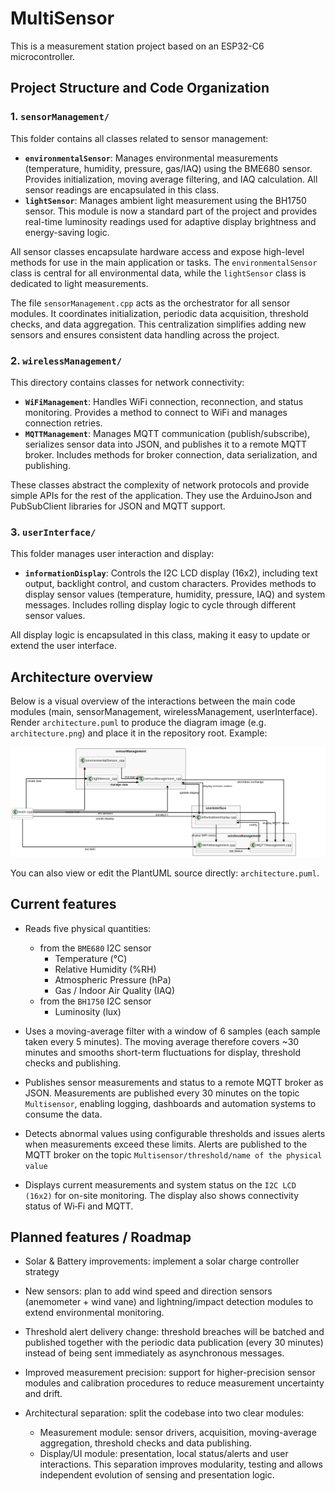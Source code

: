 # MultiSensor

This is a measurement station project based on an ESP32-C6 microcontroller.

## Project Structure and Code Organization

### 1. `sensorManagement/`
This folder contains all classes related to sensor management:
- **`environmentalSensor`**: Manages environmental measurements (temperature, humidity, pressure, gas/IAQ) using the BME680 sensor. Provides initialization, moving average filtering, and IAQ calculation. All sensor readings are encapsulated in this class.
- **`lightSensor`**: Manages ambient light measurement using the BH1750 sensor. This module is now a standard part of the project and provides real-time luminosity readings used for adaptive display brightness and energy-saving logic.

All sensor classes encapsulate hardware access and expose high-level methods for use in the main application or tasks. The `environmentalSensor` class is central for all environmental data, while the `lightSensor` class is dedicated to light measurements.

The file `sensorManagement.cpp` acts as the orchestrator for all sensor modules. It coordinates initialization, periodic data acquisition, threshold checks, and data aggregation. This centralization simplifies adding new sensors and ensures consistent data handling across the project.

### 2. `wirelessManagement/`
This directory contains classes for network connectivity:
- **`WiFiManagement`**: Handles WiFi connection, reconnection, and status monitoring. Provides a method to connect to WiFi and manages connection retries.
- **`MQTTManagement`**: Manages MQTT communication (publish/subscribe), serializes sensor data into JSON, and publishes it to a remote MQTT broker. Includes methods for broker connection, data serialization, and publishing.

These classes abstract the complexity of network protocols and provide simple APIs for the rest of the application. They use the ArduinoJson and PubSubClient libraries for JSON and MQTT support.

### 3. `userInterface/`
This folder manages user interaction and display:
- **`informationDisplay`**: Controls the I2C LCD display (16x2), including text output, backlight control, and custom characters. Provides methods to display sensor values (temperature, humidity, pressure, IAQ) and system messages. Includes rolling display logic to cycle through different sensor values.

All display logic is encapsulated in this class, making it easy to update or extend the user interface.

## Architecture overview

Below is a visual overview of the interactions between the main code modules (main, sensorManagement, wirelessManagement, userInterface). Render `architecture.puml` to produce the diagram image (e.g. `architecture.png`) and place it in the repository root. Example:

![Architecture diagram](architecture.png)

You can also view or edit the PlantUML source directly: `architecture.puml`.

## Current features

- Reads five physical quantities:
  - from the `BME680` I2C sensor
    - Temperature (°C)
    - Relative Humidity (%RH)
    - Atmospheric Pressure (hPa)
    - Gas / Indoor Air Quality (IAQ)
  - from the `BH1750` I2C sensor
    - Luminosity (lux)

- Uses a moving-average filter with a window of 6 samples (each sample taken every 5 minutes). The moving average therefore covers ~30 minutes and smooths short-term fluctuations for display, threshold checks and publishing.

- Publishes sensor measurements and status to a remote MQTT broker as JSON. Measurements are published every 30 minutes on the topic `Multisensor`, enabling logging, dashboards and automation systems to consume the data.

- Detects abnormal values using configurable thresholds and issues alerts when measurements exceed these limits. Alerts are published to the MQTT broker on the topic `Multisensor/threshold/name of the physical value`

- Displays current measurements and system status on the `I2C LCD (16x2)` for on-site monitoring. The display also shows connectivity status of Wi‑Fi and MQTT.


## Planned features / Roadmap

- Solar & Battery improvements: implement a solar charge controller strategy

- New sensors: plan to add wind speed and direction sensors (anemometer + wind vane) and lightning/impact detection modules to extend environmental monitoring.

- Threshold alert delivery change: threshold breaches will be batched and published together with the periodic data publication (every 30 minutes) instead of being sent immediately as asynchronous messages.

- Improved measurement precision: support for higher-precision sensor modules and calibration procedures to reduce measurement uncertainty and drift.

- Architectural separation: split the codebase into two clear modules:
  - Measurement module: sensor drivers, acquisition, moving-average aggregation, threshold checks and data publishing.
  - Display/UI module: presentation, local status/alerts and user interactions. 
  This separation improves modularity, testing and allows independent evolution of sensing and presentation logic.

